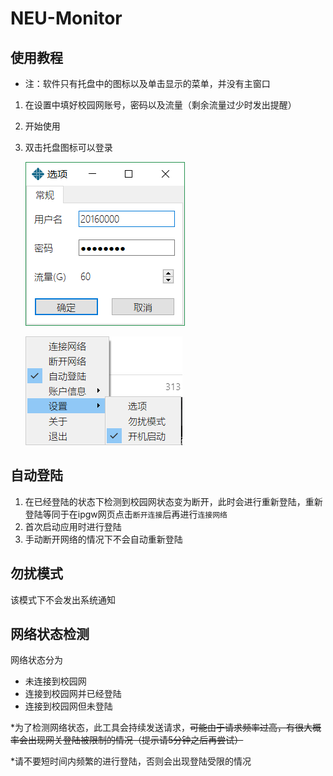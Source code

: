 # NEU-Monitor
## 使用教程
* 注：软件只有托盘中的图标以及单击显示的菜单，并没有主窗口
1. 在设置中填好校园网账号，密码以及流量（剩余流量过少时发出提醒）

2. 开始使用

3. 双击托盘图标可以登录

   ![](.\doc_pic\optionsWindow.png)

   ![](.\doc_pic\menu.png)
## 自动登陆
1. 在已经登陆的状态下检测到校园网状态变为断开，此时会进行重新登陆，重新登陆等同于在ipgw网页点击`断开连接`后再进行`连接网络`
2. 首次启动应用时进行登陆
3. 手动断开网络的情况下不会自动重新登陆

## 勿扰模式

该模式下不会发出系统通知

## 网络状态检测
网络状态分为
* 未连接到校园网
* 连接到校园网并已经登陆
* 连接到校园网但未登陆

*为了检测网络状态，此工具会持续发送请求，~~可能由于请求频率过高，有很大概率会出现网关登陆被限制的情况（提示请5分钟之后再尝试）~~

*请不要短时间内频繁的进行登陆，否则会出现登陆受限的情况